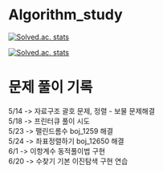 # Algorithm_study
 [![Solved.ac. stats](http://mazassumnida.wtf/api/mini/generate_badge?boj=cjstkek0907)](https://solved.ac/cjstkek0907) 

 [![Solved.ac. stats](http://mazassumnida.wtf/api/v2/generate_badge?boj=cjstkek0907)](https://solved.ac/cjstkek0907) 

# 문제 풀이 기록 
5/14 -> 자료구조 괄호 문제, 정렬 - 보물 문제해결 <br>
5/18 -> 프린터큐 풀이 시도<br>
5/23 -> 팰린드롬수 boj_1259 해결 <br>
5/24 -> 좌표정렬하기 boj_12650 해결 <br>
6/1 -> 이항계수 동적풀이법 구현 <br>
6/20 -> 수찾기 기본 이진탐색 구현 연습 <br>
